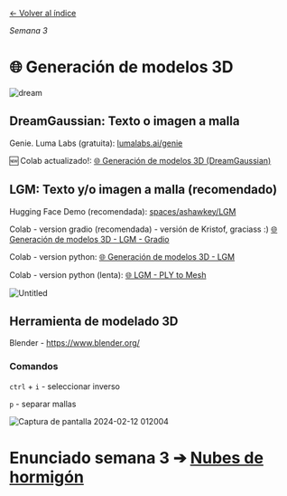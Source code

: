 [← Volver al índice](/semanas/README.md)

*Semana 3*

# 🌐 Generación de modelos 3D

![dream](https://i.imgur.com/1pERFQI.gif)

## DreamGaussian: Texto o imagen a malla

Genie. Luma Labs (gratuita): [lumalabs.ai/genie](https://lumalabs.ai/genie?view=create)

🆕 Colab actualizado!: [🌐 Generación de modelos 3D (DreamGaussian)](https://colab.research.google.com/drive/10m8fyADEe37exBRzwRXKsolyPwnGmAnB?usp=sharing) 

## LGM: Texto y/o imagen a malla (recomendado)

Hugging Face Demo (recomendada): [spaces/ashawkey/LGM](https://huggingface.co/spaces/ashawkey/LGM)

Colab - version gradio (recomendada) - versión de Kristof, graciass :) [🌐 Generación de modelos 3D - LGM - Gradio](https://colab.research.google.com/drive/11oQDXINssCOBaNtYk7qeglpHXADitwR7?usp=sharing)

Colab - version python: [🌐 Generación de modelos 3D - LGM](https://colab.research.google.com/drive/1v_mlLgOZsBUt42-jQJP68tziBym_ugIS?usp=sharing)

Colab - version python (lenta): [🌐 LGM - PLY to Mesh](https://colab.research.google.com/drive/1lDnyThYTojHbpj-utq611u4er7zJuaJi?usp=sharing)

![Untitled](https://github.com/eeenajenaciones/backend/assets/157328061/a16834dc-9226-4c47-88e0-e477df9e0f55)

## Herramienta de modelado 3D

Blender - https://www.blender.org/

### Comandos

`ctrl` + `i` - seleccionar inverso

`p` - separar mallas

![Captura de pantalla 2024-02-12 012004](https://github.com/eeenajenaciones/backend/assets/157328061/0ba804c6-64b2-4d57-8f63-3f68f1960f5f)

# **Enunciado semana 3** ➔ [Nubes de hormigón](enunciados/nubes_de_hormigon.md)
